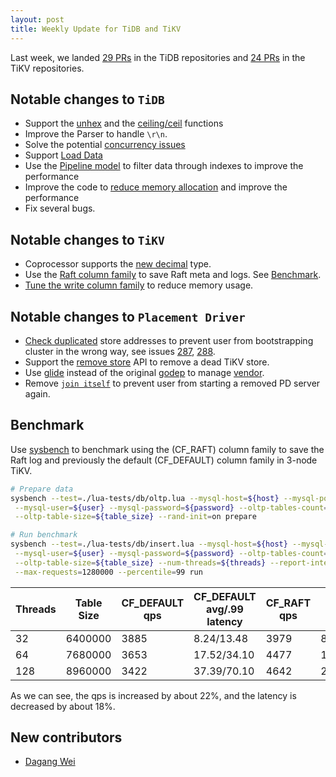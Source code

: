 ```yaml
---
layout: post
title: Weekly Update for TiDB and TiKV
---
```


Last week, we landed [29 PRs](https://github.com/pingcap/tidb/pulls?utf8=%E2%9C%93&q=is%3Apr%20is%3Amerged%20merged%3A2016-08-29..2016-09-04%20) in the TiDB repositories and [24 PRs](https://github.com/search?utf8=%E2%9C%93&q=repo%3Apingcap%2Ftikv+repo%3Apingcap%2Fpd+is%3Apr+is%3Amerged+merged%3A2016-08-29..2016-09-04&type=Issues&ref=searchresults) in the TiKV repositories.

## Notable changes to `TiDB`

+ Support the [unhex](https://github.com/pingcap/tidb/pull/1675) and the [ceiling/ceil](https://github.com/pingcap/tidb/pull/1666) functions
+ Improve the Parser to handle `\r\n`.
+ Solve the potential [concurrency issues](https://github.com/pingcap/tidb/pull/1669)
+ Support [Load Data](https://github.com/pingcap/tidb/pull/1634)
+ Use the [Pipeline model](https://github.com/pingcap/tidb/pull/1622) to filter data through indexes to improve the performance
+ Improve the code to [reduce memory allocation](https://github.com/pingcap/tidb/pull/1663) and improve the performance
+ Fix several bugs.

## Notable changes to `TiKV`

+ Coprocessor supports the [new decimal](https://github.com/pingcap/tikv/pull/977) type.
+ Use the [Raft column family](https://github.com/pingcap/tikv/pull/990) to save Raft meta and logs. See [Benchmark](#Benchmark). 
+ [Tune the write column family](https://github.com/pingcap/tikv/pull/998) to reduce memory usage.

## Notable changes to `Placement Driver`

+ [Check duplicated](https://github.com/pingcap/pd/pull/297) store addresses to prevent user from bootstrapping cluster in the wrong way, see issues [287](https://github.com/pingcap/pd/issues/287), [288](https://github.com/pingcap/pd/issues/288).
+ Support the [remove store](https://github.com/pingcap/pd/pull/298) API to remove a dead TiKV store. 
+ Use [glide](https://github.com/Masterminds/glide) instead of the original [godep](https://github.com/tools/godep) to manage [vendor](https://github.com/pingcap/pd/pull/299).
+ Remove [`join itself`](https://github.com/pingcap/pd/pull/307) to prevent user from starting a removed PD server again.

## Benchmark

Use [sysbench](https://github.com/pingcap/tidb-bench/tree/master/sysbench) to benchmark using the (CF\_RAFT) column family to save the Raft log and previously the default (CF\_DEFAULT) column family in 3-node TiKV.

```bash
# Prepare data
sysbench --test=./lua-tests/db/oltp.lua --mysql-host=${host} --mysql-port=${port} \
 --mysql-user=${user} --mysql-password=${password} --oltp-tables-count=1 \
 --oltp-table-size=${table_size} --rand-init=on prepare

# Run benchmark
sysbench --test=./lua-tests/db/insert.lua --mysql-host=${host} --mysql-port=${port} \
 --mysql-user=${user} --mysql-password=${password} --oltp-tables-count=1 \
 --oltp-table-size=${table_size} --num-threads=${threads} --report-interval=60 \
 --max-requests=1280000 --percentile=99 run
```

|Threads|Table Size|CF_DEFAULT qps|CF_DEFAULT avg/.99 latency|CF_RAFT qps|CF_RAFT avg/.99 latency|
|---|---|---|---|---|---|
|32|6400000|3885|8.24/13.48|3979|8.04/13.70|
|64|7680000|3653|17.52/34.10|4477|14.29/24.49|
128|8960000|3422|37.39/70.10|4642|27.57/57.45|

As we can see, the qps is increased by about 22%, and the latency is decreased by about 18%.

## New contributors

+ [Dagang Wei](https://github.com/weidagang)